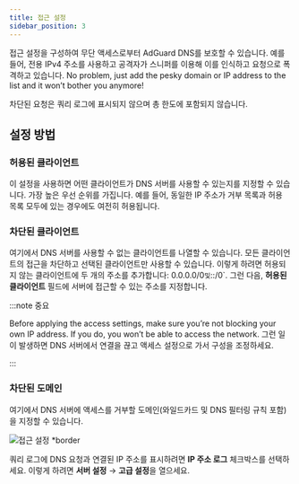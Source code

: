 ```yaml
---
title: 접근 설정
sidebar_position: 3
---
```


접근 설정을 구성하여 무단 액세스로부터 AdGuard DNS를 보호할 수 있습니다. 예를 들어, 전용 IPv4 주소를 사용하고 공격자가 스니퍼를 이용해 이를 인식하고 요청으로 폭격하고 있습니다. No problem, just add the pesky domain or IP address to the list and it won’t bother you anymore!

차단된 요청은 쿼리 로그에 표시되지 않으며 총 한도에 포함되지 않습니다.

## 설정 방법

### 허용된 클라이언트

이 설정을 사용하면 어떤 클라이언트가 DNS 서버를 사용할 수 있는지를 지정할 수 있습니다. 가장 높은 우선 순위를 가집니다. 예를 들어, 동일한 IP 주소가 거부 목록과 허용 목록 모두에 있는 경우에도 여전히 허용됩니다.

### 차단된 클라이언트

여기에서 DNS 서버를 사용할 수 없는 클라이언트를 나열할 수 있습니다. 모든 클라이언트의 접근을 차단하고 선택된 클라이언트만 사용할 수 있습니다. 이렇게 하려면 허용되지 않는 클라이언트에 두 개의 주소를 추가합니다: 0.0.0.0/0`및`::/0\`. 그런 다음, **허용된 클라이언트** 필드에 서버에 접근할 수 있는 주소를 지정합니다.

:::note 중요

Before applying the access settings, make sure you’re not blocking your own IP address. If you do, you won’t be able to access the network. 그런 일이 발생하면 DNS 서버에서 연결을 끊고 액세스 설정으로 가서 구성을 조정하세요.

:::

### 차단된 도메인

여기에서 DNS 서버에 액세스를 거부할 도메인(와일드카드 및 DNS 필터링 규칙 포함)을 지정할 수 있습니다.

![접근 설정 \*border](https://cdn.adtidy.org/content/release_notes/dns/v2-5/AS-ko.png)

쿼리 로그에 DNS 요청과 연결된 IP 주소를 표시하려면 **IP 주소 로그** 체크박스를 선택하세요. 이렇게 하려면 **서버 설정** → **고급 설정**을 열으세요.

